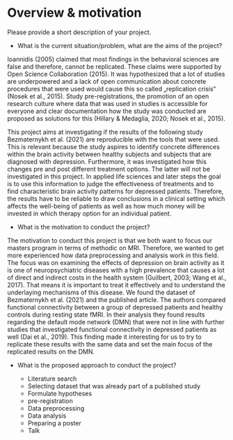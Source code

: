 # Overview & motivation

Please provide a short description of your project.

* What is the current situation/problem, what are the aims of the project?

Ioannidis (2005) claimed that most findings in the behavioral sciences are false and therefore, cannot be replicated. These claims were supported by Open Science Collaboration (2015). It was hypothesized that a lot of studies are underpowered and a lack of open communication about concrete procedures that were used would cause this so called „replication crisis“ (Nosek et al., 2015). Study pre-registrations, the promotion of an open research culture where data that was used in studies is accessible for everyone and clear documentation how the study was conducted are proposed as solutions for this (Hillary & Medaglia, 2020; Nosek et al., 2015). 

This project aims at investigating if the results of the following study Bezmaternykh et al. (2021) are reproducible with the tools that were used. 
This is relevant because the study aspires to identify concrete differences within the brain activity between healthy subjects and subjects that are diagnosed with depression. Furthermore, it was investigated how this changes pre and post different treatment options. The latter will not be investigated in this project. In applied life sciences and later steps the goal is to use this information to judge the effectiveness of treatments and to find characteristic brain activity patterns for depressed patients. Therefore, the results have to be reliable to draw conclusions in a clinical setting which affects the well-being of patients as well as how much money will be invested in which therapy option for an individual patient.  


* What is the motivation to conduct the project?

The motivation to conduct this project is that we both want to focus our masters program in terms of methodic on MRI. Therefore, we wanted to get more experienced how data preprocessing and analysis work in this field. The focus was on examining the effects of depression on brain activity as it is one of neuropsychiatric diseases with a high prevalence that causes a lot of direct and indirect costs in the health system (Guilbert, 2003; Wang et al., 2017). That means it is important to treat it effectively and to understand the underlaying mechanisms of this disease.
We found the dataset of Bezmaternykh et al. (2021) and the published article. The authors compared functional connectivity between a group of depressed patients and healthy controls during resting state fMRI. In their analysis they found results regarding the default mode network (DMN) that were not in line with further studies that investigated functional connectivity in depressed patients as well (Dai et al., 2019). This finding made it interesting for us to try to replicate these results with the same data and set the main focus of the replicated results on the DMN.


* What is the proposed approach to conduct the project?

  * Literature search
  * Selecting dataset that was already part of a published study
  * Formulate hypotheses
  * pre-registration
  * Data preprocessing
  * Data analysis
  * Preparing a poster
  * Talk

